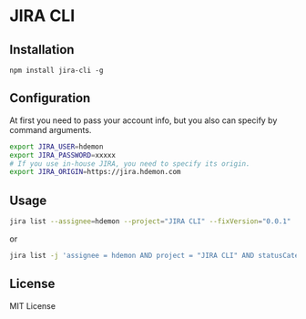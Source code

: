 # JIRA CLI

## Installation

`
npm install jira-cli -g
`

## Configuration

At first you need to pass your account info, but you also can specify by command arguments.

```sh
export JIRA_USER=hdemon
export JIRA_PASSWORD=xxxxx
# If you use in-house JIRA, you need to specify its origin.
export JIRA_ORIGIN=https://jira.hdemon.com
```

## Usage

```sh
jira list --assignee=hdemon --project="JIRA CLI" --fixVersion="0.0.1"
```

or

```sh
jira list -j 'assignee = hdemon AND project = "JIRA CLI" AND statusCategory != Done'
```

## License

MIT License
